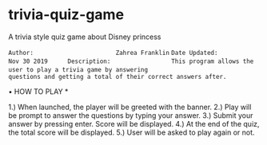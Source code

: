 # trivia-quiz-game
A trivia style quiz game about Disney princess

` Author:                       Zahrea Franklin `
` Date Updated:                 Nov 30 2019      `
` Description:                 This program allows the user to play a trivia game by answering `
`                              questions and getting a total of their correct answers after.    `

• HOW TO PLAY *

1.) When launched, the player will be greeted with the banner. 
2.) Play will be prompt to answer the questions by typing your answer.
3.) Submit your answer by pressing enter. Score will be displayed.
4.) At the end of the quiz, the total score will be displayed.
5.) User will be asked to play again or not.
